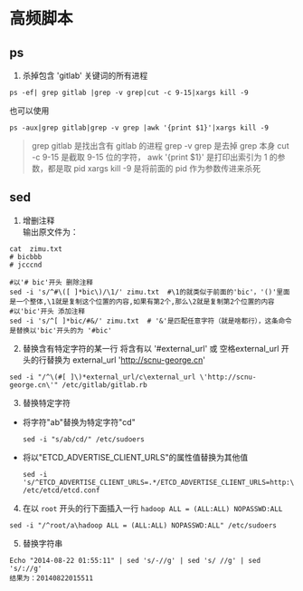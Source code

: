 # 高频脚本

## ps
1. 杀掉包含 'gitlab' 关键词的所有进程
```
ps -ef| grep gitlab |grep -v grep|cut -c 9-15|xargs kill -9
```
也可以使用
```
ps -aux|grep gitlab|grep -v grep |awk '{print $1}'|xargs kill -9
```
> grep gitlab 是找出含有 gitlab 的进程
> grep -v grep 是去掉 grep 本身
> cut -c 9-15 是截取 9-15 位的字符， awk '{print $1}' 是打印出索引为 1 的参数，都是取 pid
> xargs kill -9 是将前面的 pid 作为参数传进来杀死

## sed
1. 增删注释   
输出原文件为：
```
cat  zimu.txt
# bicbbb
# jcccnd
```
```
#以'# bic'开头 删除注释
sed -i 's/^#\([ ]*bic\)/\1/' zimu.txt  #\1的就类似于前面的'bic'，'()'里面是一个整体,\1就是复制这个位置的内容,如果有第2个,那么\2就是复制第2个位置的内容
#以'bic'开头 添加注释
sed -i 's/^[ ]*bic/#&/' zimu.txt  # '&'是匹配任意字符（就是啥都行），这条命令是替换以'bic'开头的为 '#bic'
```

2. 替换含有特定字符的某一行
 将含有以 '#external_url' 或 空格external_url 开头的行替换为 external_url 'http://scnu-george.cn'
```
sed -i "/^\(#[ ]\)*external_url/c\external_url \'http://scnu-george.cn\'" /etc/gitlab/gitlab.rb 
```

3. 替换特定字符
 + 将字符"ab"替换为特定字符"cd"
    ```
    sed -i "s/ab/cd/" /etc/sudoers
    ```
 + 将以"ETCD_ADVERTISE_CLIENT_URLS"的属性值替换为其他值
    ```
    sed -i 's/^ETCD_ADVERTISE_CLIENT_URLS=.*/ETCD_ADVERTISE_CLIENT_URLS=http:\/\/192.168.56.101:2379/' /etc/etcd/etcd.conf
    ```

4. 在以 `root` 开头的行下面插入一行 `hadoop ALL = (ALL:ALL) NOPASSWD:ALL`
```
sed -i "/^root/a\hadoop ALL = (ALL:ALL) NOPASSWD:ALL" /etc/sudoers
```

5. 替换字符串
```
Echo "2014-08-22 01:55:11" | sed 's/-//g' | sed 's/ //g' | sed 's/://g'
结果为：20140822015511
```
